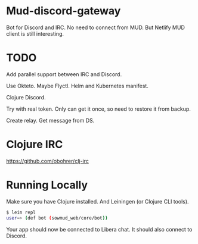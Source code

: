 # Mud-discord-gateway

Bot for Discord and IRC.
No need to connect from MUD.
But Netlify MUD client is still interesting.

# TODO

Add parallel support between IRC and Discord.

Use Okteto. Maybe Flyctl.
Helm and Kubernetes manifest.

Clojure Discord.

Try with real token.
Only can get it once, so need to restore it from backup.

Create relay.
Get message from DS.

# Clojure IRC
https://github.com/obohrer/clj-irc

# Running Locally

Make sure you have Clojure installed.
And Leiningen (or Clojure CLI tools).

```sh
$ lein repl
user=> (def bot (sowmud_web/core/bot))
```

Your app should now be connected to Libera chat.
It should also connect to Discord.

